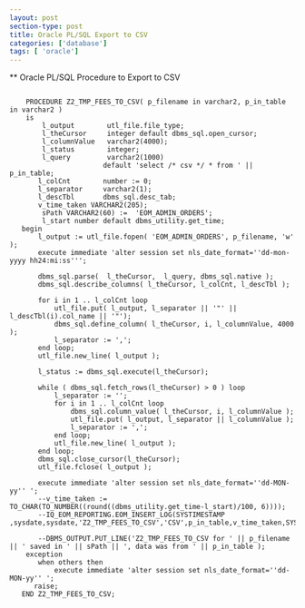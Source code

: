 ```yaml
---
layout: post
section-type: post
title: Oracle PL/SQL Export to CSV
categories: ['database']
tags: [ 'oracle']
---
```



** Oracle PL/SQL Procedure to Export to CSV

<pre><code>
    PROCEDURE Z2_TMP_FEES_TO_CSV( p_filename in varchar2, p_in_table in varchar2 )
    is
        l_output        utl_file.file_type;
        l_theCursor     integer default dbms_sql.open_cursor;
        l_columnValue   varchar2(4000);
        l_status        integer;
        l_query         varchar2(1000)
                       default 'select /* csv */ * from ' || p_in_table;
       l_colCnt        number := 0;
       l_separator     varchar2(1);
       l_descTbl       dbms_sql.desc_tab;
       v_time_taken VARCHAR2(205);
        sPath VARCHAR2(60) :=  'EOM_ADMIN_ORDERS';
        l_start number default dbms_utility.get_time;
   begin
       l_output := utl_file.fopen( 'EOM_ADMIN_ORDERS', p_filename, 'w' );
       execute immediate 'alter session set nls_date_format=''dd-mon-yyyy hh24:mi:ss''';

       dbms_sql.parse(  l_theCursor,  l_query, dbms_sql.native );
       dbms_sql.describe_columns( l_theCursor, l_colCnt, l_descTbl );

       for i in 1 .. l_colCnt loop
           utl_file.put( l_output, l_separator || '"' || l_descTbl(i).col_name || '"');
           dbms_sql.define_column( l_theCursor, i, l_columnValue, 4000 );
           l_separator := ',';
       end loop;
       utl_file.new_line( l_output );

       l_status := dbms_sql.execute(l_theCursor);

       while ( dbms_sql.fetch_rows(l_theCursor) > 0 ) loop
           l_separator := '';
           for i in 1 .. l_colCnt loop
               dbms_sql.column_value( l_theCursor, i, l_columnValue );
               utl_file.put( l_output, l_separator || l_columnValue );
               l_separator := ',';
           end loop;
           utl_file.new_line( l_output );
       end loop;
       dbms_sql.close_cursor(l_theCursor);
       utl_file.fclose( l_output );

       execute immediate 'alter session set nls_date_format=''dd-MON-yy'' ';
       --v_time_taken := TO_CHAR(TO_NUMBER((round((dbms_utility.get_time-l_start)/100, 6))));
       --IQ_EOM_REPORTING.EOM_INSERT_LOG(SYSTIMESTAMP ,sysdate,sysdate,'Z2_TMP_FEES_TO_CSV','CSV',p_in_table,v_time_taken,SYSTIMESTAMP,sCustomerCode);

       --DBMS_OUTPUT.PUT_LINE('Z2_TMP_FEES_TO_CSV for ' || p_filename || ' saved in ' || sPath || ', data was from ' || p_in_table );
    exception
       when others then
           execute immediate 'alter session set nls_date_format=''dd-MON-yy'' ';
      raise;
   END Z2_TMP_FEES_TO_CSV;
</pre></code>
